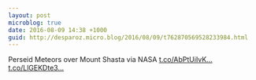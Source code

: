 ```yaml
---
layout: post
microblog: true
date: 2016-08-09 14:38 +1000
guid: http://desparoz.micro.blog/2016/08/09/t762870569528233984.html
---
```

Perseid Meteors over Mount Shasta  via NASA [t.co/AbPtUiIvK...](https://t.co/AbPtUiIvKL) [t.co/LlGEKDte3...](https://t.co/LlGEKDte3u)
